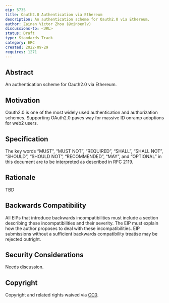 ```yaml
---
eip: 5735
title: Oauth2.0 Authentication via Ethereum
description: An authentication scheme for Oauth2.0 via Ethereum.
author: Zainan Victor Zhou (@xinbenlv)
discussions-to: <URL>
status: Draft
type: Standards Track
category: ERC
created: 2022-09-29
requires: 1271
---
```


## Abstract
An authentication scheme for Oauth2.0 via Ethereum.

## Motivation
Oauth2.0 is one of the most widely used authentication and authorization schemes. Supporting OAuth2.0 paves way for massive ID onramp adoptions for web2 users.

## Specification
The key words “MUST”, “MUST NOT”, “REQUIRED”, “SHALL”, “SHALL NOT”, “SHOULD”, “SHOULD NOT”, “RECOMMENDED”, “MAY”, and “OPTIONAL” in this document are to be interpreted as described in RFC 2119.



## Rationale
TBD

## Backwards Compatibility
All EIPs that introduce backwards incompatibilities must include a section describing these incompatibilities and their severity. The EIP must explain how the author proposes to deal with these incompatibilities. EIP submissions without a sufficient backwards compatibility treatise may be rejected outright.


## Security Considerations
Needs discussion.

## Copyright
Copyright and related rights waived via [CC0](../LICENSE.md).
